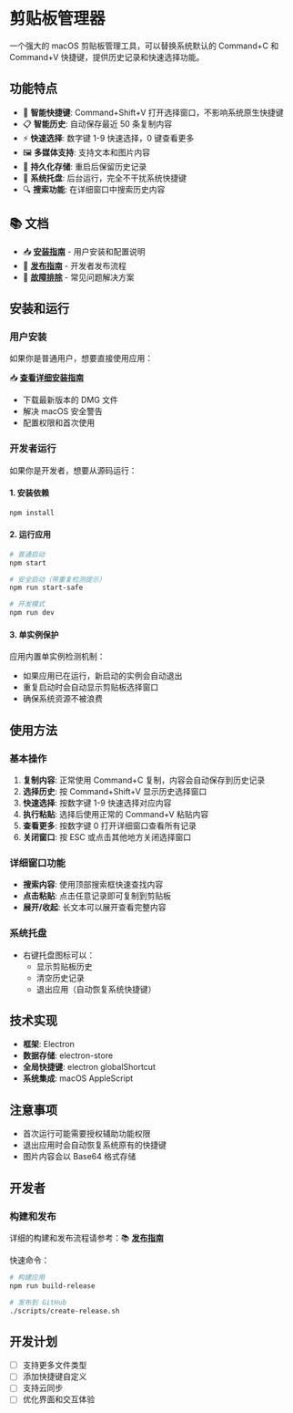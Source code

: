 # 剪贴板管理器

一个强大的 macOS 剪贴板管理工具，可以替换系统默认的 Command+C 和 Command+V 快捷键，提供历史记录和快速选择功能。

## 功能特点

- 🚀 **智能快捷键**: Command+Shift+V 打开选择窗口，不影响系统原生快捷键
- 📋 **智能历史**: 自动保存最近 50 条复制内容
- ⚡ **快速选择**: 数字键 1-9 快速选择，0 键查看更多
- 🖼️ **多媒体支持**: 支持文本和图片内容
- 💾 **持久化存储**: 重启后保留历史记录
- 🎯 **系统托盘**: 后台运行，完全不干扰系统快捷键
- 🔍 **搜索功能**: 在详细窗口中搜索历史内容

## 📚 文档

- 📥 **[安装指南](docs/INSTALL_GUIDE.md)** - 用户安装和配置说明
- 🚀 **[发布指南](docs/RELEASE_GUIDE.md)** - 开发者发布流程
- 🔧 **[故障排除](docs/TROUBLESHOOTING.md)** - 常见问题解决方案

## 安装和运行

### 用户安装

如果你是普通用户，想要直接使用应用：

📥 **[查看详细安装指南](docs/INSTALL_GUIDE.md)**

- 下载最新版本的 DMG 文件
- 解决 macOS 安全警告
- 配置权限和首次使用

### 开发者运行

如果你是开发者，想要从源码运行：

#### 1. 安装依赖
```bash
npm install
```

#### 2. 运行应用
```bash
# 普通启动
npm start

# 安全启动（带重复检测提示）
npm run start-safe

# 开发模式
npm run dev
```

#### 3. 单实例保护
应用内置单实例检测机制：
- 如果应用已在运行，新启动的实例会自动退出
- 重复启动时会自动显示剪贴板选择窗口
- 确保系统资源不被浪费

## 使用方法

### 基本操作
1. **复制内容**: 正常使用 Command+C 复制，内容会自动保存到历史记录
2. **选择历史**: 按 Command+Shift+V 显示历史选择窗口  
3. **快速选择**: 按数字键 1-9 快速选择对应内容
4. **执行粘贴**: 选择后使用正常的 Command+V 粘贴内容
5. **查看更多**: 按数字键 0 打开详细窗口查看所有记录
6. **关闭窗口**: 按 ESC 或点击其他地方关闭选择窗口

### 详细窗口功能
- **搜索内容**: 使用顶部搜索框快速查找内容
- **点击粘贴**: 点击任意记录即可复制到剪贴板
- **展开/收起**: 长文本可以展开查看完整内容

### 系统托盘
- 右键托盘图标可以：
  - 显示剪贴板历史
  - 清空历史记录
  - 退出应用（自动恢复系统快捷键）

## 技术实现

- **框架**: Electron
- **数据存储**: electron-store
- **全局快捷键**: electron globalShortcut
- **系统集成**: macOS AppleScript

## 注意事项

- 首次运行可能需要授权辅助功能权限
- 退出应用时会自动恢复系统原有的快捷键
- 图片内容会以 Base64 格式存储

## 开发者

### 构建和发布

详细的构建和发布流程请参考：📚 **[发布指南](docs/RELEASE_GUIDE.md)**

快速命令：
```bash
# 构建应用
npm run build-release

# 发布到 GitHub
./scripts/create-release.sh
```

## 开发计划

- [ ] 支持更多文件类型
- [ ] 添加快捷键自定义
- [ ] 支持云同步
- [ ] 优化界面和交互体验 
